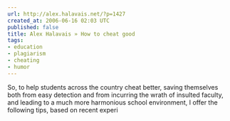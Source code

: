 ```yaml
---
url: http://alex.halavais.net/?p=1427
created_at: 2006-06-16 02:03 UTC
published: false
title: Alex Halavais » How to cheat good
tags:
- education
- plagiarism
- cheating
- humor
---
```


So, to help students across the country cheat better, saving themselves both from easy detection and from incurring the wrath of insulted faculty, and leading to a much more harmonious school environment, I offer the following tips, based on recent experi
